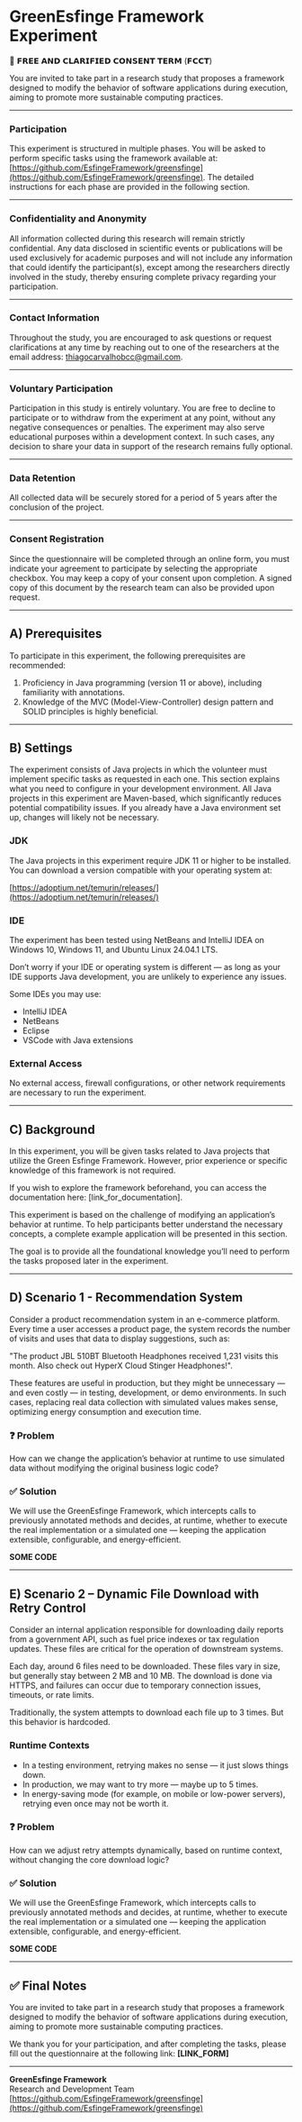
# GreenEsfinge Framework Experiment

📝 𝗙𝗥𝗘𝗘 𝗔𝗡𝗗 𝗖𝗟𝗔𝗥𝗜𝗙𝗜𝗘𝗗 𝗖𝗢𝗡𝗦𝗘𝗡𝗧 𝗧𝗘𝗥𝗠 (𝗙𝗖𝗖𝗧)

You are invited to take part in a research study that proposes a framework designed to modify the behavior of software applications during execution, aiming to promote more sustainable computing practices.

---

### Participation

This experiment is structured in multiple phases. You will be asked to perform specific tasks using the framework available at: [https://github.com/EsfingeFramework/greensfinge](https://github.com/EsfingeFramework/greensfinge). The detailed instructions for each phase are provided in the following section.

---

### Confidentiality and Anonymity

All information collected during this research will remain strictly confidential. Any data disclosed in scientific events or publications will be used exclusively for academic purposes and will not include any information that could identify the participant(s), except among the researchers directly involved in the study, thereby ensuring complete privacy regarding your participation.

---

### Contact Information

Throughout the study, you are encouraged to ask questions or request clarifications at any time by reaching out to one of the researchers at the email address: [thiagocarvalhobcc@gmail.com](mailto:thiagocarvalhobcc@gmail.com).

---

### Voluntary Participation

Participation in this study is entirely voluntary. You are free to decline to participate or to withdraw from the experiment at any point, without any negative consequences or penalties. The experiment may also serve educational purposes within a development context. In such cases, any decision to share your data in support of the research remains fully optional.

---

### Data Retention

All collected data will be securely stored for a period of 5 years after the conclusion of the project.

---

### Consent Registration

Since the questionnaire will be completed through an online form, you must indicate your agreement to participate by selecting the appropriate checkbox. You may keep a copy of your consent upon completion. A signed copy of this document by the research team can also be provided upon request.

---

## A) Prerequisites

To participate in this experiment, the following prerequisites are recommended:

1. Proficiency in Java programming (version 11 or above), including familiarity with annotations.
2. Knowledge of the MVC (Model-View-Controller) design pattern and SOLID principles is highly beneficial.

---

## B) Settings

The experiment consists of Java projects in which the volunteer must implement specific tasks as requested in each one. This section explains what you need to configure in your development environment. All Java projects in this experiment are Maven-based, which significantly reduces potential compatibility issues. If you already have a Java environment set up, changes will likely not be necessary.

### JDK

The Java projects in this experiment require JDK 11 or higher to be installed. You can download a version compatible with your operating system at:

[https://adoptium.net/temurin/releases/](https://adoptium.net/temurin/releases/)

### IDE

The experiment has been tested using NetBeans and IntelliJ IDEA on Windows 10, Windows 11, and Ubuntu Linux 24.04.1 LTS.

Don’t worry if your IDE or operating system is different — as long as your IDE supports Java development, you are unlikely to experience any issues.

Some IDEs you may use:
- IntelliJ IDEA
- NetBeans
- Eclipse
- VSCode with Java extensions

### External Access

No external access, firewall configurations, or other network requirements are necessary to run the experiment.

---

## C) Background

In this experiment, you will be given tasks related to Java projects that utilize the Green Esfinge Framework. However, prior experience or specific knowledge of this framework is not required.

If you wish to explore the framework beforehand, you can access the documentation here: [link_for_documentation].

This experiment is based on the challenge of modifying an application’s behavior at runtime. To help participants better understand the necessary concepts, a complete example application will be presented in this section.

The goal is to provide all the foundational knowledge you’ll need to perform the tasks proposed later in the experiment.

---

## D) Scenario 1 - Recommendation System

Consider a product recommendation system in an e-commerce platform. Every time a user accesses a product page, the system records the number of visits and uses that data to display suggestions, such as:

"The product JBL 510BT Bluetooth Headphones received 1,231 visits this month.
Also check out HyperX Cloud Stinger Headphones!".

These features are useful in production, but they might be unnecessary — and even costly — in testing, development, or demo environments. In such cases, replacing real data collection with simulated values makes sense, optimizing energy consumption and execution time.

### ❓ Problem

How can we change the application’s behavior at runtime to use simulated data without modifying the original business logic code?

### ✅ Solution

We will use the GreenEsfinge Framework, which intercepts calls to previously annotated methods and decides, at runtime, whether to execute the real implementation or a simulated one — keeping the application extensible, configurable, and energy-efficient.

**SOME CODE**

---

## E) Scenario 2 – Dynamic File Download with Retry Control

Consider an internal application responsible for downloading daily reports from a government API, such as fuel price indexes or tax regulation updates. These files are critical for the operation of downstream systems.

Each day, around 6 files need to be downloaded. These files vary in size, but generally stay between 2 MB and 10 MB. The download is done via HTTPS, and failures can occur due to temporary connection issues, timeouts, or rate limits.

Traditionally, the system attempts to download each file up to 3 times. But this behavior is hardcoded.

### Runtime Contexts

- In a testing environment, retrying makes no sense — it just slows things down.
- In production, we may want to try more — maybe up to 5 times.
- In energy-saving mode (for example, on mobile or low-power servers), retrying even once may not be worth it.

### ❓ Problem

How can we adjust retry attempts dynamically, based on runtime context, without changing the core download logic?

### ✅ Solution

We will use the GreenEsfinge Framework, which intercepts calls to previously annotated methods and decides, at runtime, whether to execute the real implementation or a simulated one — keeping the application extensible, configurable, and energy-efficient.

**SOME CODE**

---

## ✅ Final Notes

You are invited to take part in a research study that proposes a framework designed to modify the behavior of software applications during execution, aiming to promote more sustainable computing practices.

We thank you for your participation, and after completing the tasks, please fill out the questionnaire at the following link: **[LINK_FORM]**

---

**GreenEsfinge Framework**  
Research and Development Team  
[https://github.com/EsfingeFramework/greensfinge](https://github.com/EsfingeFramework/greensfinge)
